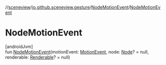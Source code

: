 //[sceneview](../../../index.md)/[io.github.sceneview.gesture](../index.md)/[NodeMotionEvent](index.md)/[NodeMotionEvent](-node-motion-event.md)

# NodeMotionEvent

[androidJvm]\
fun [NodeMotionEvent](-node-motion-event.md)(motionEvent: [MotionEvent](https://developer.android.com/reference/kotlin/android/view/MotionEvent.html), node: [Node](../../io.github.sceneview.node/-node/index.md)? = null, renderable: [Renderable](../../io.github.sceneview.renderable/index.md#286838466%2FClasslikes%2F-1571379623)? = null)

